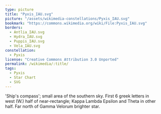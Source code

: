 ```yaml
---
type: picture
title: "Pyxis_IAU.svg"
picture: "/assets/wikimedia-constellations/Pyxis_IAU.svg"
bookmark: "https://commons.wikimedia.org/wiki/File:Pyxis_IAU.svg"
borders:
  - Antlia_IAU.svg
  - Hydra_IAU.svg
  - Puppis_IAU.svg
  - Vela_IAU.svg
constellation:
  - Pyxis
license: "Creative Commons Attribution 3.0 Unported"
permalink: /wikimedia/:title/
tags:
  - Pyxis
  - Star Chart
  - SVG
---
```

'Ship's compass'; small area of the southern sky. First 6 greek letters in west (W.) half of near-rectangle; Kappa Lambda Epsilon and Theta in other half. Far north of Gamma Velorum brighter star.